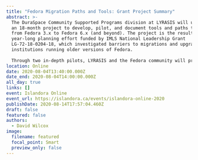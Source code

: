 ```yaml
---
title: "Fedora Migration Paths and Tools: Grant Project Summary"
abstract: >-
  The DuraSpace Community Supported Programs division at LYRASIS will undertake
  an 18-month project to develop, pilot, and document tools and paths to migrate
  from Fedora 3.x to Fedora 6.x (and beyond). The project is the result of a
  year-long planning effort funded by IMLS National Leadership Grant
  LG-72-18-0204-18, which investigated barriers to migrations and upgrades at
  institutions running older versions of Fedora.
   
  Through two in-depth pilots, LYRASIS and the Fedora community will produce tools, documentation, paths, case studies, and best practices to support and improve the migration process for Fedora 3 repositories. This presentation will provide an overview of the project plan and discuss related work that is already happening to support the migration effort.
location: Online
date: 2020-08-04T13:40:00.000Z
date_end: 2020-08-04T14:00:00.000Z
all_day: true
links: []
event: Islandora Online
event_url: https://islandora.ca/events/islandora-online-2020
publishDate: 2020-08-14T17:57:04.460Z
draft: false
featured: false
authors:
  - David Wilcox
image:
  filename: featured
  focal_point: Smart
  preview_only: false
---
```

